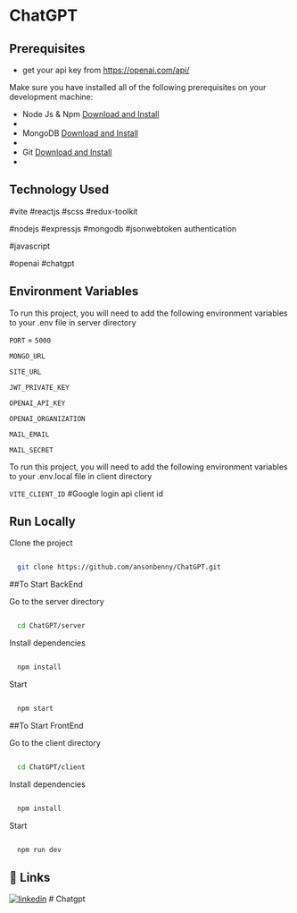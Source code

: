 # ChatGPT

## Prerequisites


- get your api key from https://openai.com/api/


Make sure you have installed all of the following prerequisites on your development machine:


- Node Js & Npm [Download and Install](https://nodejs.org/en)
- 
- MongoDB [Download and Install](https://www.mongodb.com/docs/manual/installation/)
- 
- Git [Download and Install](https://git-scm.com/downloads)
- 

## Technology Used


#vite #reactjs #scss #redux-toolkit


#nodejs #expressjs #mongodb #jsonwebtoken authentication 


#javascript


#openai #chatgpt


## Environment Variables


To run this project, you will need to add the following environment variables to your .env file in server directory


`PORT` = `5000`


`MONGO_URL`


`SITE_URL`


`JWT_PRIVATE_KEY`


`OPENAI_API_KEY`


`OPENAI_ORGANIZATION`


`MAIL_EMAIL`


`MAIL_SECRET`


To run this project, you will need to add the following environment variables to your .env.local file in client directory


`VITE_CLIENT_ID` #Google login api client id


## Run Locally


Clone the project


```bash

  git clone https://github.com/ansonbenny/ChatGPT.git

```


##To Start BackEnd


Go to the server directory



```bash

  cd ChatGPT/server

```


Install dependencies


```bash

  npm install

```


Start


```bash

  npm start

```



##To Start FrontEnd


Go to the client directory


```bash

  cd ChatGPT/client

```



Install dependencies


```bash

  npm install

```


Start


```bash

  npm run dev

```







## 🔗 Links
[![linkedin](https://img.shields.io/badge/linkedin-0A66C2?style=for-the-badge&logo=linkedin&logoColor=white)](https://www.linkedin.com/in/anson-benny-502961238/)
#   C h a t g p t 
 
 
